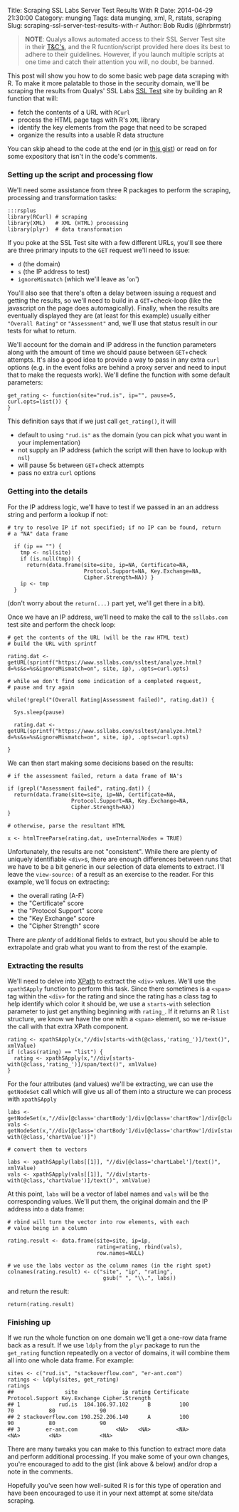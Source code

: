 Title: Scraping SSL Labs Server Test Results With R
Date: 2014-04-29 21:30:00
Category: munging
Tags: data munging, xml, R, rstats, scraping
Slug: scraping-ssl-server-test-results-with-r
Author: Bob Rudis (@hrbrmstr)

>**NOTE**: Qualys allows automated access to their SSL Server Test site in their [T&C's](https://www.ssllabs.com/about/terms.html), and the R fucntion/script provided here does its best to adhere to their guidelines. However, if you launch multiple scripts at one time and catch their attention you will, no doubt, be banned.

This post will show you how to do some basic web page data scraping with R. To make it more palatable to those in the security domain, we'll be scraping the results from Qualys' SSL Labs [SSL Test](https://www.ssllabs.com/ssltest/) site by building an R function that will:

- fetch the contents of a URL with `RCurl`
- process the HTML page tags with R's `XML` library
- identify the key elements from the page that need to be scraped
- organize the results into a usable R data structure

You can skip ahead to the code at the end (or in [this gist](https://gist.github.com/hrbrmstr/11387877)) or read on for some expository that isn't in the code's comments.

### Setting up the script and processing flow

We'll need some assistance from three R packages to perform the scraping, processing and transformation tasks:

    :::rsplus
    library(RCurl) # scraping
    library(XML)   # XML (HTML) processing
    library(plyr)  # data transformation

If you poke at the SSL Test site with a few different URLs, you'll see there are three primary inputs to the `GET` request we'll need to issue:

- `d` (the domain)
- `s` (the IP address to test)
- `ignoreMismatch` (which we'll leave as '`on`')

You'll also see that there's often a delay between issuing a request and getting the results, so we'll need to build in a `GET`+check-loop (like the javascript on the page does automagically). Finally, when the results are eventually displayed they are (at least for this example) usually either `"Overall Rating"` or `"Assessment"` and, we'll use that status result in our tests for what to return.

We'll account for the domain and IP address in the function parameters along with the amount of time we should pause between `GET`+check attempts. It's also a good idea to provide a way to pass in any extra `curl` options (e.g. in the event folks are behind a proxy server and need to input that to make the requests work). We'll define the function with some default parameters:

    get_rating <- function(site="rud.is", ip="", pause=5, curl.opts=list()) {
    }

This definition says that if we just call `get_rating()`, it will 

- default to using `"rud.is"` as the domain (you can pick what you want in your implementation)
- not supply an IP address (which the script will then have to lookup with `nsl`)
- will pause 5s between `GET`+check attempts
- pass no extra `curl` options

### Getting into the details

For the IP address logic, we'll have to test if we passed in an an address string and perform a lookup if not:

    # try to resolve IP if not specified; if no IP can be found, return
    # a "NA" data frame
    
      if (ip == "") {
        tmp <- nsl(site)
        if (is.null(tmp)) {
          return(data.frame(site=site, ip=NA, Certificate=NA, 
                            Protocol.Support=NA, Key.Exchange=NA, 
                            Cipher.Strength=NA)) }
        ip <- tmp
      }

(don't worry about the `return(...)` part yet, we'll get there in a bit).

Once we have an IP address, we'll need to make the call to the `ssllabs.com` test site and perform the check loop:

    # get the contents of the URL (will be the raw HTML text)
    # build the URL with sprintf
    
    rating.dat <- getURL(sprintf("https://www.ssllabs.com/ssltest/analyze.html?d=%s&s=%s&ignoreMismatch=on", site, ip), .opts=curl.opts)
    
    # while we don't find some indication of a completed request, 
    # pause and try again
     
    while(!grepl("(Overall Rating|Assessment failed)", rating.dat)) {    
    
      Sys.sleep(pause)
    
      rating.dat <- getURL(sprintf("https://www.ssllabs.com/ssltest/analyze.html?d=%s&s=%s&ignoreMismatch=on", site, ip), .opts=curl.opts)
    
    }

We can then start making some decisions based on the results:

    # if the assessment failed, return a data frame of NA's
    
    if (grepl("Assessment failed", rating.dat)) {
      return(data.frame(site=site, ip=NA, Certificate=NA, 
                        Protocol.Support=NA, Key.Exchange=NA, 
                        Cipher.Strength=NA))
    }
    
    # otherwise, parse the resultant HTML
    
    x <- htmlTreeParse(rating.dat, useInternalNodes = TRUE)    

Unfortunately, the results are not "consistent". While there are plenty of uniquely identifiable `<div>`s, there are enough differences between runs that we have to be a bit generic in our selection of data elements to extract. I'll leave the `view-source:` of a result as an exercise to the reader. For this example, we'll focus on extracting:

- the overall rating (A-F)
- the "Certificate" score
- the "Protocol Support" score
- the "Key Exchange" score
- the "Cipher Strength" score

There are *plenty* of additional fields to extract, but you should be able to extrapolate and grab what you want to from the rest of the example.

### Extracting the results

We'll need to delve into [XPath](http://www.w3schools.com/xpath/xpath_syntax.asp) to extract the `<div>` values. We'll use the `xpathSApply` function to perform this task. Since there sometimes is a `<span>` tag within the `<div>` for the rating and since the rating has a class tag to help identify which color it should be, we use a `starts-with` selection parameter to just get anything beginning with `rating_`. If it returns an R `list` structure, we know we have the one with a `<span>` element, so we re-issue the call with that extra XPath component.

    rating <- xpathSApply(x,"//div[starts-with(@class,'rating_')]/text()", xmlValue)
    if (class(rating) == "list") {
      rating <- xpathSApply(x,"//div[starts-with(@class,'rating_')]/span/text()", xmlValue)
    }

For the four attributes (and values) we'll be extracting, we can use the `getNodeSet`  call which will give us all of them into a structure we can process with `xpathSApply`

    labs <- getNodeSet(x,"//div[@class='chartBody']/div[@class='chartRow']/div[@class='chartLabel']")
    vals <- getNodeSet(x,"//div[@class='chartBody']/div[@class='chartRow']/div[starts-with(@class,'chartValue')]")
    
    # convert them to vectors
    
    labs <- xpathSApply(labs[[1]], "//div[@class='chartLabel']/text()", xmlValue)
    vals <- xpathSApply(vals[[1]], "//div[starts-with(@class,'chartValue')]/text()", xmlValue)

At this point, `labs` will be a vector of label names and `vals` will be the corresponding values. We'll put them, the original domain and the IP address into a data frame:

    # rbind will turn the vector into row elements, with each
    # value being in a column
    
    rating.result <- data.frame(site=site, ip=ip, 
                                rating=rating, rbind(vals), 
                                row.names=NULL)
                                
    # we use the labs vector as the column names (in the right spot)      
    colnames(rating.result) <- c("site", "ip", "rating", 
                                  gsub(" ", "\\.", labs))

and return the result:
  
    return(rating.result)

### Finishing up

If we run the whole function on one domain we'll get a one-row data frame back as a result. If we use `ldply` from the `plyr` package to run the `get_rating` function repeatedly on a vector of domains, it will combine them all into one whole data frame. For example:

    sites <- c("rud.is", "stackoverflow.com", "er-ant.com")
    ratings <- ldply(sites, get_rating)
    ratings
    ##                site              ip rating Certificate Protocol.Support Key.Exchange Cipher.Strength
    ## 1            rud.is  184.106.97.102      B         100               70           80              90
    ## 2 stackoverflow.com 198.252.206.140      A         100               90           80              90
    ## 3        er-ant.com            <NA>   <NA>        <NA>             <NA>         <NA>            <NA>

There are many tweaks you can make to this function to extract more data and perform additional processing. If you make some of your own changes, you're encouraged to add to the gist (link above & below) and/or drop a note in the comments.

Hopefully you've seen how well-suited R is for this type of operation and have been encouraged to use it in your next attempt at some site/data scraping.

<div style="font-size:12px">
<script src="https://gist.github.com/hrbrmstr/11387877.js"></script>
</diV>